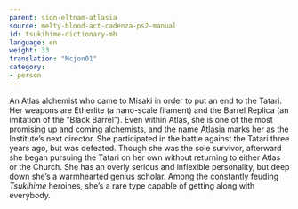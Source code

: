 ```yaml
---
parent: sion-eltnam-atlasia
source: melty-blood-act-cadenza-ps2-manual
id: tsukihime-dictionary-mb
language: en
weight: 33
translation: "Mcjon01"
category:
- person
---
```


An Atlas alchemist who came to Misaki in order to put an end to the Tatari.
Her weapons are Etherlite (a nano-scale filament) and the Barrel Replica (an imitation of the “Black Barrel”).
Even within Atlas, she is one of the most promising up and coming alchemists, and the name Atlasia marks her as the Institute’s next director.
She participated in the battle against the Tatari three years ago, but was defeated. Though she was the sole survivor, afterward she began pursuing the Tatari on her own without returning to either Atlas or the Church.
She has an overly serious and inflexible personality, but deep down she’s a warmhearted genius scholar. Among the constantly feuding *Tsukihime* heroines, she’s a rare type capable of getting along with everybody.
